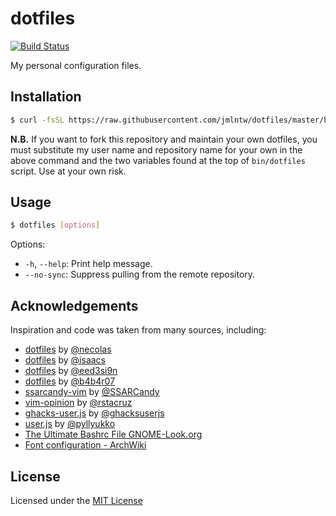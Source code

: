 # dotfiles

[![Build Status](https://travis-ci.org/jmlntw/dotfiles.svg?branch=master)](https://travis-ci.org/jmlntw/dotfiles)

My personal configuration files.

## Installation

```bash
$ curl -fsSL https://raw.githubusercontent.com/jmlntw/dotfiles/master/bin/dotfiles | bash
```

**N.B.** If you want to fork this repository and maintain your own dotfiles, you must substitute my user name and repository name for your own in the above command and the two variables found at the top of `bin/dotfiles` script. Use at your own risk.

## Usage

```bash
$ dotfiles [options]
```

Options:

* `-h`, `--help`: Print help message.
* `--no-sync`: Suppress pulling from the remote repository.

## Acknowledgements

Inspiration and code was taken from many sources, including:

* [dotfiles](https://github.com/necolas/dotfiles) by [@necolas](https://github.com/necolas)
* [dotfiles](https://github.com/isaacs/dotfiles) by [@isaacs](https://github.com/isaacs)
* [dotfiles](https://github.com/eed3si9n/dotfiles) by [@eed3si9n](https://github.com/eed3si9n)
* [dotfiles](https://github.com/b4b4r07/dotfiles) by [@b4b4r07](https://github.com/b4b4r07)
* [ssarcandy-vim](https://github.com/SSARCandy/ssarcandy-vim) by [@SSARCandy](https://github.com/SSARCandy)
* [vim-opinion](https://github.com/rstacruz/vim-opinion) by [@rstacruz](https://github.com/rstacruz)
* [ghacks-user.js](https://github.com/ghacksuserjs/ghacks-user.js) by [@ghacksuserjs](https://github.com/ghacksuserjs)
* [user.js](https://github.com/pyllyukko/user.js) by [@pyllyukko](https://github.com/pyllyukko)
* [The Ultimate Bashrc File GNOME-Look.org](https://gnome-look.org/content/show.php/Ultimate+Bashrc+File?content=129746)
* [Font configuration - ArchWiki](https://wiki.archlinux.org/index.php/font_configuration)

## License

Licensed under the [MIT License](LICENSE.md)
